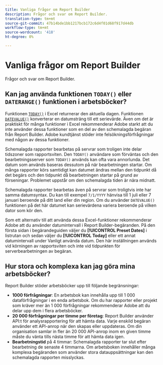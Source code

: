```yaml
---
title: Vanliga frågor om Report Builder
description: Frågor och svar om Report Builder.
translation-type: tm+mt
source-git-commit: 47b14bde1bb1217bcb172c6d4f01d68f917d44db
workflow-type: tm+mt
source-wordcount: '418'
ht-degree: 0%

---
```



# Vanliga frågor om Report Builder

Frågor och svar om Report Builder.

## Kan jag använda funktionen `TODAY()` eller `DATERANGE()` funktionen i arbetsböcker?

Funktionen [`TODAY()`](https://support.microsoft.com/en-us/office/today-function-5eb3078d-a82c-4736-8930-2f51a028fdd9) i Excel returnerar den aktuella dagen. Funktionen [`DATEVALUE()`](https://support.microsoft.com/en-us/office/datevalue-function-df8b07d4-7761-4a93-bc33-b7471bbff252) konverterar en datumsträng till ett serievärde. Även om det är praktiskt för många funktioner i Excel rekommenderar Adobe starkt att du inte använder dessa funktioner som en del av den schemalagda begäran från Report Builder. Adobe kundtjänst stöder inte felsökningsförfrågningar med någon av dessa funktioner.

Schemalagda rapporter bearbetas på servrar som troligen inte delar tidszoner som rapportsviten. Den `TODAY()` användare som förväntas och den bearbetningsserver som `TODAY()` används kan ofta vara annorlunda. Det datum som används baseras dessutom på när bearbetningen startar. Om många rapporter körs samtidigt kan datumet ändras mellan den tidpunkt då det begärs och den tidpunkt då bearbetningen startar på grund av förseningar. Problemet uppstår om den schemalagda tiden är nära midnatt.

Schemalagda rapporter bearbetas även på servrar som troligtvis inte har samma datumsyntax. Du kan till exempel `7/1/YYYY` hänvisa till 1 juli eller 7 januari beroende på ditt land eller din region. Om du använder `DATEVALUE()` funktionen på det här datumet kan serievärdena variera beroende på vilken dator som kör den.

Som ett alternativ till att använda dessa Excel-funktioner rekommenderar Adobe att du använder datumintervall i Report Builder-begäranden. På den första sidan i begärandeguiden väljer du **[!UICONTROL Preset Dates]** i listrutan och sedan väljer du **[!UICONTROL Today]** eller ett annat datumintervall under Vanligt använda datum. Den här inställningen används vid körningen av rapportsviten och inte vid tidpunkten för serverbearbetningen av begäran.

## Hur stora och komplexa kan jag göra mina arbetsböcker?

Report Builder stöder arbetsböcker upp till följande begränsningar:

* **1000 förfrågningar**: En arbetsbok kan innehålla upp till 1 000 dataförfrågningar i en enda arbetsbok. Om du har rapporter eller projekt som kräver mer än 1 000 förfrågningar rekommenderar Adobe att du delar upp dem i flera arbetsböcker.
* **20 000 förfrågningar per timme per företag**: Report Builder använder API:t för analysrapportering för att hämta data. Varje enskild begäran använder ett API-anrop när den skapas eller uppdateras. Om din organisation samlar in fler än 20 000 API-anrop inom en given timme måste du vänta tills nästa timme för att hämta data igen.
* **Bearbetningstid** på 4 timmar: Schemalagda rapporter tar slut efter bearbetning de senaste 4 timmarna. Om arbetsboken innehåller många komplexa begäranden som använder stora datauppsättningar kan den schemalagda rapporten misslyckas.
